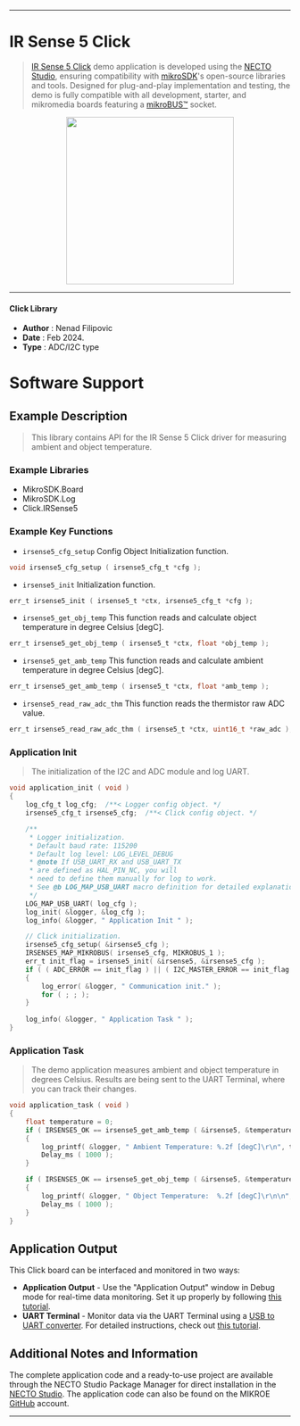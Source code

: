 
---
# IR Sense 5 Click

> [IR Sense 5 Click](https://www.mikroe.com/?pid_product=MIKROE-6093) demo application is developed using
the [NECTO Studio](https://www.mikroe.com/necto), ensuring compatibility with [mikroSDK](https://www.mikroe.com/mikrosdk)'s
open-source libraries and tools. Designed for plug-and-play implementation and testing, the demo is fully compatible with
all development, starter, and mikromedia boards featuring a [mikroBUS&trade;](https://www.mikroe.com/mikrobus) socket.

<p align="center">
  <img src="https://www.mikroe.com/?pid_product=MIKROE-6093&image=1" height=300px>
</p>

---

#### Click Library

- **Author**        : Nenad Filipovic
- **Date**          : Feb 2024.
- **Type**          : ADC/I2C type

# Software Support

## Example Description

> This library contains API for the IR Sense 5 Click driver 
> for measuring ambient and object temperature.

### Example Libraries

- MikroSDK.Board
- MikroSDK.Log
- Click.IRSense5

### Example Key Functions

- `irsense5_cfg_setup` Config Object Initialization function.
```c
void irsense5_cfg_setup ( irsense5_cfg_t *cfg );
```

- `irsense5_init` Initialization function.
```c
err_t irsense5_init ( irsense5_t *ctx, irsense5_cfg_t *cfg );
```

- `irsense5_get_obj_temp` This function reads and calculate object temperature in degree Celsius [degC].
```c
err_t irsense5_get_obj_temp ( irsense5_t *ctx, float *obj_temp );
```

- `irsense5_get_amb_temp` This function reads and calculate ambient temperature in degree Celsius [degC].
```c
err_t irsense5_get_amb_temp ( irsense5_t *ctx, float *amb_temp );
```

- `irsense5_read_raw_adc_thm` This function reads the thermistor raw ADC value.
```c
err_t irsense5_read_raw_adc_thm ( irsense5_t *ctx, uint16_t *raw_adc );
```

### Application Init

> The initialization of the I2C and ADC module and log UART.

```c
void application_init ( void )
{
    log_cfg_t log_cfg;  /**< Logger config object. */
    irsense5_cfg_t irsense5_cfg;  /**< Click config object. */

    /** 
     * Logger initialization.
     * Default baud rate: 115200
     * Default log level: LOG_LEVEL_DEBUG
     * @note If USB_UART_RX and USB_UART_TX 
     * are defined as HAL_PIN_NC, you will 
     * need to define them manually for log to work. 
     * See @b LOG_MAP_USB_UART macro definition for detailed explanation.
     */
    LOG_MAP_USB_UART( log_cfg );
    log_init( &logger, &log_cfg );
    log_info( &logger, " Application Init " );

    // Click initialization.
    irsense5_cfg_setup( &irsense5_cfg );
    IRSENSE5_MAP_MIKROBUS( irsense5_cfg, MIKROBUS_1 );
    err_t init_flag = irsense5_init( &irsense5, &irsense5_cfg );
    if ( ( ADC_ERROR == init_flag ) || ( I2C_MASTER_ERROR == init_flag ) )
    {
        log_error( &logger, " Communication init." );
        for ( ; ; );
    }
    
    log_info( &logger, " Application Task " );
}
```

### Application Task

> The demo application measures ambient and object temperature in degrees Celsius.
> Results are being sent to the UART Terminal, where you can track their changes.

```c
void application_task ( void ) 
{
    float temperature = 0;
    if ( IRSENSE5_OK == irsense5_get_amb_temp ( &irsense5, &temperature ) )
    {
        log_printf( &logger, " Ambient Temperature: %.2f [degC]\r\n", temperature );
        Delay_ms ( 1000 );
    }

    if ( IRSENSE5_OK == irsense5_get_obj_temp ( &irsense5, &temperature ) )
    {
        log_printf( &logger, " Object Temperature:  %.2f [degC]\r\n\n", temperature );
        Delay_ms ( 1000 );
    }
}
```

## Application Output

This Click board can be interfaced and monitored in two ways:
- **Application Output** - Use the "Application Output" window in Debug mode for real-time data monitoring.
Set it up properly by following [this tutorial](https://www.youtube.com/watch?v=ta5yyk1Woy4).
- **UART Terminal** - Monitor data via the UART Terminal using
a [USB to UART converter](https://www.mikroe.com/click/interface/usb?interface*=uart,uart). For detailed instructions,
check out [this tutorial](https://help.mikroe.com/necto/v2/Getting%20Started/Tools/UARTTerminalTool).

## Additional Notes and Information

The complete application code and a ready-to-use project are available through the NECTO Studio Package Manager for 
direct installation in the [NECTO Studio](https://www.mikroe.com/necto). The application code can also be found on
the MIKROE [GitHub](https://github.com/MikroElektronika/mikrosdk_click_v2) account.

---
